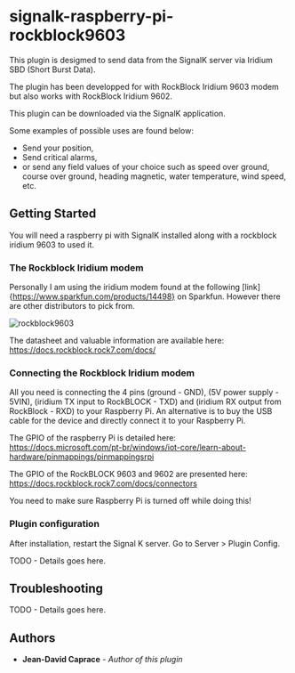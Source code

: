 
# signalk-raspberry-pi-rockblock9603

This plugin is desigmed to send data from the SignalK server via Iridium SBD (Short Burst Data).

The plugin has been developped for with RockBlock Iridium 9603 modem but also works with RockBlock Iridium 9602.

This plugin can be downloaded via the SignalK application.

Some examples of possible uses are found below:
* Send your position,
* Send critical alarms,
* or send any field values of your choice such as speed over ground, course over ground, heading magnetic, water temperature, wind speed, etc.

## Getting Started
You will need a raspberry pi with SignalK installed along with a rockblock iridium 9603 to used it.

### The Rockblock Iridium modem
Personally I am using the iridium modem found at the following [link]{https://www.sparkfun.com/products/14498} on Sparkfun. However there are other distributors to pick from. 

![rockblock9603](../main/Pictures/rockblock9603.png)

The datasheet and valuable information are available here: https://docs.rockblock.rock7.com/docs/

### Connecting the Rockblock Iridium modem

All you need is connecting the 4 pins (ground - GND), (5V power supply - 5VIN), (iridium TX input to RockBLOCK - TXD) and (iridium RX output from RockBlock - RXD) to your Raspberry Pi. An alternative is to buy the USB cable for the device and directly connect it to your Raspberry Pi.

The GPIO of the raspberry Pi is detailed here: https://docs.microsoft.com/pt-br/windows/iot-core/learn-about-hardware/pinmappings/pinmappingsrpi

The GPIO of the RockBLOCK 9603 and 9602 are presented here: https://docs.rockblock.rock7.com/docs/connectors

You need to make sure Raspberry Pi is turned off while doing this!

### Plugin configuration
After installation, restart the Signal K server.
Go to Server > Plugin Config.

TODO - Details goes here.

## Troubleshooting
TODO - Details goes here.

## Authors
* **Jean-David Caprace** - *Author of this plugin*
